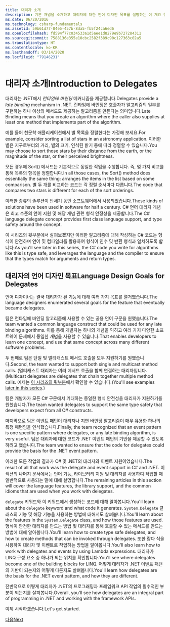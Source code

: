 ```yaml
---
title: 대리자 소개
description: 기본 개념을 소개하고 대리자에 대한 언어 디자인 목표를 설명하는 이 개요 항목에서 대리자에 대해 알아봅니다.
ms.date: 06/20/2016
ms.technology: csharp-fundamentals
ms.assetid: 59b61d77-84e5-457b-8da5-fb5f24ca6ed6
ms.openlocfilehash: fd594f77c034533a1d5aee1d8279e9b727284311
ms.sourcegitcommit: 7588136e355e10cbc2582f389c90c127363c02a5
ms.translationtype: HT
ms.contentlocale: ko-KR
ms.lasthandoff: 03/14/2020
ms.locfileid: "79146231"
---
```

# <a name="introduction-to-delegates"></a><span data-ttu-id="55ae4-103">대리자 소개</span><span class="sxs-lookup"><span data-stu-id="55ae4-103">Introduction to Delegates</span></span>

<span data-ttu-id="55ae4-104">대리자는 .NET에서 *런타임에 바인딩* 메커니즘을 제공합니다.</span><span class="sxs-lookup"><span data-stu-id="55ae4-104">Delegates provide a *late binding* mechanism in .NET.</span></span> <span data-ttu-id="55ae4-105">런타임에 바인딩은 호출자가 알고리즘의 일부를 구현하는 하나 이상의 메서드도 제공하는 알고리즘을 만든다는 의미입니다.</span><span class="sxs-lookup"><span data-stu-id="55ae4-105">Late Binding means that you create an algorithm where the caller also supplies at least one method that implements part of the algorithm.</span></span>

<span data-ttu-id="55ae4-106">예를 들어 천문학 애플리케이션에서 별 목록을 정렬한다는 가정해 보세요.</span><span class="sxs-lookup"><span data-stu-id="55ae4-106">For example, consider sorting a list of stars in an astronomy application.</span></span>
<span data-ttu-id="55ae4-107">이러한 별은 지구로부터의 거리, 별의 크기, 인식된 밝기 등에 따라 정렬할 수 있습니다.</span><span class="sxs-lookup"><span data-stu-id="55ae4-107">You may choose to sort those stars by their distance from the earth, or the magnitude of the star, or their perceived brightness.</span></span>

<span data-ttu-id="55ae4-108">모든 경우에 Sort() 메서드는 기본적으로 동일한 작업을 수행합니다. 즉, 몇 가지 비교를 통해 목록의 항목을 정렬합니다.</span><span class="sxs-lookup"><span data-stu-id="55ae4-108">In all those cases, the Sort() method does essentially the same thing: arranges the items in the list based on some comparison.</span></span> <span data-ttu-id="55ae4-109">별 두 개를 비교하는 코드는 각 정렬 순서마다 다릅니다.</span><span class="sxs-lookup"><span data-stu-id="55ae4-109">The code that compares two stars is different for each of the sort orderings.</span></span>

<span data-ttu-id="55ae4-110">이러한 종류의 솔루션이 반세기 동안 소프트웨어에서 사용되었습니다.</span><span class="sxs-lookup"><span data-stu-id="55ae4-110">These kinds of solutions have been used in software for half a century.</span></span>
<span data-ttu-id="55ae4-111">C# 언어 대리자 개념은 최고 수준의 언어 지원 및 해당 개념 관련 형식 안정성을 제공합니다.</span><span class="sxs-lookup"><span data-stu-id="55ae4-111">The C# language delegate concept provides first class language support, and type safety around the concept.</span></span>

<span data-ttu-id="55ae4-112">이 시리즈의 뒷부분에서 살펴보겠지만 이러한 알고리즘에 대해 작성하는 C# 코드는 형식이 안전하며 언어 및 컴파일러를 활용하여 형식이 인수 및 반환 형식과 일치하도록 합니다.</span><span class="sxs-lookup"><span data-stu-id="55ae4-112">As you'll see later in this series, the C# code you write for algorithms like this is type safe, and leverages the language and the compiler to ensure that the types match for arguments and return types.</span></span>

## <a name="language-design-goals-for-delegates"></a><span data-ttu-id="55ae4-113">대리자의 언어 디자인 목표</span><span class="sxs-lookup"><span data-stu-id="55ae4-113">Language Design Goals for Delegates</span></span>

<span data-ttu-id="55ae4-114">언어 디자이너는 결국 대리자가 된 기능에 대해 여러 가지 목표를 열거했습니다.</span><span class="sxs-lookup"><span data-stu-id="55ae4-114">The language designers enumerated several goals for the feature that eventually became delegates.</span></span>

<span data-ttu-id="55ae4-115">팀은 런타임에 바인딩 알고리즘에 사용할 수 있는 공용 언어 구문을 원했습니다.</span><span class="sxs-lookup"><span data-stu-id="55ae4-115">The team wanted a common language construct that could be used for any late binding algorithms.</span></span> <span data-ttu-id="55ae4-116">이를 통해 개발자는 하나의 개념을 익히고 여러 가지 다양한 소프트웨어 문제에서 동일한 개념을 사용할 수 있습니다.</span><span class="sxs-lookup"><span data-stu-id="55ae4-116">That enables developers to learn one concept, and use that same concept across many different software problems.</span></span>

<span data-ttu-id="55ae4-117">두 번째로 팀은 단일 및 멀티캐스트 메서드 호출을 모두 지원하기를 원했습니다.</span><span class="sxs-lookup"><span data-stu-id="55ae4-117">Second, the team wanted to support both single and multicast method calls.</span></span> <span data-ttu-id="55ae4-118">(멀티캐스트 대리자는 여러 메서드 호출을 함께 연결하는 대리자입니다.</span><span class="sxs-lookup"><span data-stu-id="55ae4-118">(Multicast delegates are delegates that chain together multiple method calls.</span></span>
<span data-ttu-id="55ae4-119">예제는 [이 시리즈의 뒷부분](delegate-class.md)에서 확인할 수 있습니다.)</span><span class="sxs-lookup"><span data-stu-id="55ae4-119">You'll see examples [later in this series](delegate-class.md).)</span></span>

<span data-ttu-id="55ae4-120">팀은 개발자가 모든 C# 구문에서 기대하는 동일한 형식 안전성을 대리자가 지원하기를 원했습니다.</span><span class="sxs-lookup"><span data-stu-id="55ae4-120">The team wanted delegates to support the same type safety that developers expect from all C# constructs.</span></span>

<span data-ttu-id="55ae4-121">마지막으로 팀은 이벤트 패턴이 대리자나 지연 바인딩 알고리즘이 매우 유용한 하나의 특정 패턴임을 인식했습니다.</span><span class="sxs-lookup"><span data-stu-id="55ae4-121">Finally, the team recognized that an event pattern is one specific pattern where delegates, or any late binding algorithm, is very useful.</span></span> <span data-ttu-id="55ae4-122">팀은 대리자에 대한 코드가 .NET 이벤트 패턴의 기반을 제공할 수 있도록 하려고 했습니다.</span><span class="sxs-lookup"><span data-stu-id="55ae4-122">The team wanted to ensure that the code for delegates could provide the basis for the .NET event pattern.</span></span>

<span data-ttu-id="55ae4-123">이러한 모든 작업의 결과가 C# 및 .NET의 대리자와 이벤트 지원이었습니다.</span><span class="sxs-lookup"><span data-stu-id="55ae4-123">The result of all that work was the delegate and event support in C# and .NET.</span></span> <span data-ttu-id="55ae4-124">이 섹션의 나머지 문서에서는 언어 기능, 라이브러리 지원 및 대리자를 사용하여 작업할 때 일반적으로 사용되는 말에 대해 설명합니다.</span><span class="sxs-lookup"><span data-stu-id="55ae4-124">The remaining articles in this section will cover the language features, the library support, and the common idioms that are used when you work with delegates.</span></span>

<span data-ttu-id="55ae4-125">`delegate` 키워드와 이 키워드에서 생성하는 코드에 대해 알아봅니다.</span><span class="sxs-lookup"><span data-stu-id="55ae4-125">You'll learn about the `delegate` keyword and what code it generates.</span></span> <span data-ttu-id="55ae4-126">`System.Delegate` 클래스의 기능 및 해당 기능을 사용하는 방법에 대해서도 살펴봅니다.</span><span class="sxs-lookup"><span data-stu-id="55ae4-126">You'll learn about the features in the `System.Delegate` class, and how those features are used.</span></span> <span data-ttu-id="55ae4-127">형식이 안전한 대리자를 만드는 방법 및 대리자를 통해 호출할 수 있는 메서드를 만드는 방법에 대해 알아봅니다.</span><span class="sxs-lookup"><span data-stu-id="55ae4-127">You'll learn how to create type safe delegates, and how to create methods that can be invoked through delegates.</span></span> <span data-ttu-id="55ae4-128">또한 람다 식을 사용하여 대리자 및 이벤트로 작업하는 방법을 알아봅니다.</span><span class="sxs-lookup"><span data-stu-id="55ae4-128">You'll also learn how to work with delegates and events by using Lambda expressions.</span></span> <span data-ttu-id="55ae4-129">대리자가 LINQ 구성 요소 중 하나가 되는 위치를 확인합니다.</span><span class="sxs-lookup"><span data-stu-id="55ae4-129">You'll see where delegates become one of the building blocks for LINQ.</span></span> <span data-ttu-id="55ae4-130">어떻게 대리자가 .NET 이벤트 패턴의 기반이 되는지와 어떻게 다른지도 살펴봅니다.</span><span class="sxs-lookup"><span data-stu-id="55ae4-130">You'll learn how delegates are the basis for the .NET event pattern, and how they are different.</span></span>

<span data-ttu-id="55ae4-131">전반적으로 어떻게 대리자가 .NET의 프로그래밍과 프레임워크 API 작업의 필수적인 부분이 되는지를 살펴봅니다.</span><span class="sxs-lookup"><span data-stu-id="55ae4-131">Overall, you'll see how delegates are an integral part of programming in .NET and working with the framework APIs.</span></span>

<span data-ttu-id="55ae4-132">이제 시작하겠습니다.</span><span class="sxs-lookup"><span data-stu-id="55ae4-132">Let's get started.</span></span>

[<span data-ttu-id="55ae4-133">다음</span><span class="sxs-lookup"><span data-stu-id="55ae4-133">Next</span></span>](delegate-class.md)
